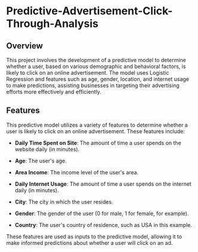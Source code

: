# Predictive-Advertisement-Click-Through-Analysis
## Overview
This project involves the development of a predictive model to determine whether a user, based on various demographic and behavioral factors, is likely to click on an online advertisement. The model uses Logistic Regression and features such as age, gender, location, and internet usage to make predictions, assisting businesses in targeting their advertising efforts more effectively and efficiently.


## Features

This predictive model utilizes a variety of features to determine whether a user is likely to click on an online advertisement. These features include:

- **Daily Time Spent on Site**: The amount of time a user spends on the website daily (in minutes).

- **Age**: The user's age.

- **Area Income**: The income level of the user's area.

- **Daily Internet Usage**: The amount of time a user spends on the internet daily (in minutes).

- **City**: The city in which the user resides.

- **Gender**: The gender of the user (0 for male, 1 for female, for example).

- **Country**: The user's country of residence, such as USA in this example.

These features are used as inputs to the predictive model, allowing it to make informed predictions about whether a user will click on an ad.


